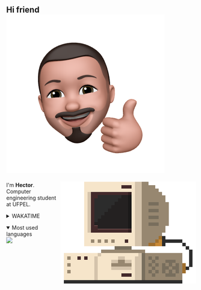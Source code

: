 




<p align="left">


Hi friend <img src="./src/IMG-5048.PNG">
---

<img src="./src/retrocomputer0.2.gif" align="right" alt="retro computer" height="270" width="360">

I'm <b>Hector</b>. Computer engineering student at UFPEL. <br>

<p align="right">
  <details>
    <summary>WAKATIME</summary>
    <img src="https://github-readme-stats.vercel.app/api/wakatime?username=devhector&theme=dracula&layout=compact">
  </details>
</p>

<p align="left">
  <details open>
    <summary>Most used languages</summary>
    <img src="https://github-readme-stats.vercel.app/api/top-langs/?username=devhector&theme=dracula"> 
  </details>
</p>


</p>

<!--
**hectorhu17/hectorhu17** is a ✨ _special_ ✨ repository because its `README.md` (this file) appears on your GitHub profile.

Here are some ideas to get you started:

- 🔭 I’m currently working on ...
- 🌱 I’m currently learning ...
- 👯 I’m looking to collaborate on ...
- 🤔 I’m looking for help with ...
- 💬 Ask me about ...
- 📫 How to reach me: ...
- 😄 Pronouns: ...
- ⚡ Fun fact: ...
-->
